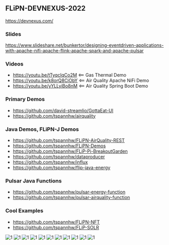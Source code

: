 ## FLiPN-DEVNEXUS-2022

https://devnexus.com/

### Slides

https://www.slideshare.net/bunkertor/designing-eventdriven-applications-with-apache-nifi-apache-flink-apache-spark-and-apache-pulsar

### Videos

* https://youtu.be/tTyqcIqCo2M <== Gas Thermal Demo
* https://youtu.be/k8orQ8CiObY <== Air Quality Apache NiFi Demo
* https://youtu.be/yYLLyiBo8nM <== Air Quality Spring Boot Demo

### Primary Demos

* https://github.com/david-streamlio/GottaEat-UI
* https://github.com/tspannhw/airquality


### Java Demos, FLiPN-J Demos

* https://github.com/tspannhw/FLiPN-AirQuality-REST
* https://github.com/tspannhw/FLiPN-Demos
* https://github.com/tspannhw/FLiP-Pi-BreakoutGarden
* https://github.com/tspannhw/dataproducer
* https://github.com/tspannhw/influx
* https://github.com/tspannhw/flip-java-energy

### Pulsar Java Functions

* https://github.com/tspannhw/pulsar-energy-function
* https://github.com/tspannhw/pulsar-airquality-function

### Cool Examples

* https://github.com/tspannhw/FLiPN-NFT
* https://github.com/tspannhw/FLiP-SOLR

![1](https://github.com/tspannhw/FLiPN-DEVNEXUS-2022/raw/main/airquality.png)
![1](https://github.com/tspannhw/FLiPN-DEVNEXUS-2022/blob/main/airqualityapp2.png)
![1](https://github.com/tspannhw/FLiPN-DEVNEXUS-2022/blob/main/airqualityarch.png)
![1](https://github.com/tspannhw/FLiPN-DEVNEXUS-2022/blob/main/airqualityspringbootapp.jpg?raw=true)
![1](https://github.com/tspannhw/FLiPN-DEVNEXUS-2022/blob/main/aqnow_webfluxconfig.jpg?raw=true)
![1](https://github.com/tspannhw/FLiPN-DEVNEXUS-2022/blob/main/flinkSQL.jpg?raw=true)
![1](https://github.com/tspannhw/FLiPN-DEVNEXUS-2022/blob/main/nififlow1.jpg?raw=true)
![1](https://github.com/tspannhw/FLiPN-DEVNEXUS-2022/blob/main/nififlow2.jpg?raw=true)
![1](https://github.com/tspannhw/FLiPN-DEVNEXUS-2022/blob/main/nififlow3.jpg?raw=true)
![1](https://github.com/tspannhw/FLiPN-DEVNEXUS-2022/blob/main/nififlowairview.jpg?raw=true)
![1](https://github.com/tspannhw/FLiPN-DEVNEXUS-2022/blob/main/nifiprocessgroup.jpg?raw=true)

